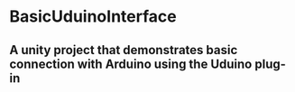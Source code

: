 # BasicUduinoInterface

## A unity project that demonstrates basic connection with Arduino using the Uduino plug-in
